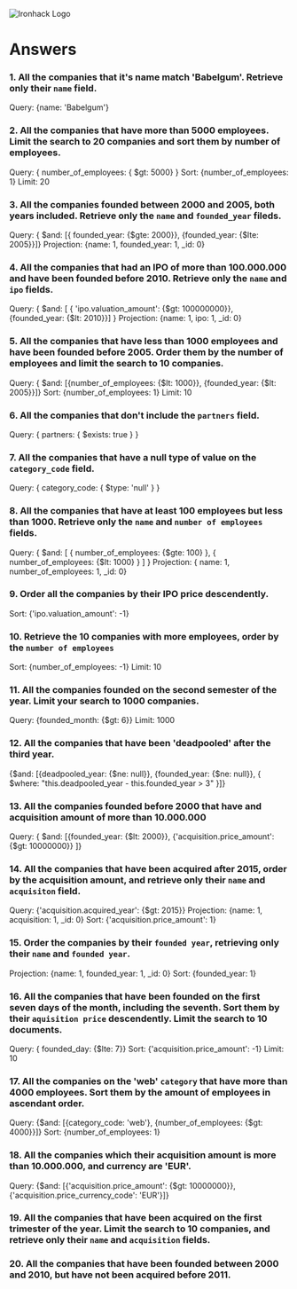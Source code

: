 ![Ironhack Logo](https://i.imgur.com/1QgrNNw.png)

# Answers

### 1. All the companies that it's name match 'Babelgum'. Retrieve only their `name` field.

Query: {name: 'Babelgum'}

### 2. All the companies that have more than 5000 employees. Limit the search to 20 companies and sort them by **number of employees**.

Query: { number_of_employees: { $gt: 5000} }
Sort: {number_of_employees: 1}
Limit: 20

### 3. All the companies founded between 2000 and 2005, both years included. Retrieve only the `name` and `founded_year` fileds.

Query: { $and: [{ founded_year: {$gte: 2000}}, {founded_year: {$lte: 2005}}]}
Projection: {name: 1, founded_year: 1, _id: 0}

### 4. All the companies that had an IPO of more than 100.000.000 and have been founded before 2010. Retrieve only the `name` and `ipo` fields.

Query: { $and: [ { 'ipo.valuation_amount': {$gt: 100000000}}, {founded_year: {$lt: 2010}}] }
Projection: {name: 1, ipo: 1, _id: 0}

### 5. All the companies that have less than 1000 employees and have been founded before 2005. Order them by the number of employees and limit the search to 10 companies.

Query: { $and: [{number_of_employees: {$lt: 1000}}, {founded_year: {$lt: 2005}}]}
Sort: {number_of_employees: 1}
Limit: 10

### 6. All the companies that don't include the `partners` field.

Query: { partners: { $exists: true } }

### 7. All the companies that have a null type of value on the `category_code` field.

Query: { category_code: { $type: 'null' } }

### 8. All the companies that have at least 100 employees but less than 1000. Retrieve only the `name` and `number of employees` fields.

Query: { $and: [ { number_of_employees: {$gte: 100} }, { number_of_employees: {$lt: 1000} } ] }
Projection: { name: 1, number_of_employees: 1, _id: 0}

### 9. Order all the companies by their IPO price descendently.

Sort: {'ipo.valuation_amount': -1}

### 10. Retrieve the 10 companies with more employees, order by the `number of employees`

Sort: {number_of_employees: -1}
Limit: 10

### 11. All the companies founded on the second semester of the year. Limit your search to 1000 companies.

Query: {founded_month: {$gt: 6}}
Limit: 1000

### 12. All the companies that have been 'deadpooled' after the third year.

<!-- SUPER DIFFICULT!  -->
{$and: [{deadpooled_year: {$ne: null}}, {founded_year: {$ne: null}}, { $where: "this.deadpooled_year - this.founded_year > 3" }]}

### 13. All the companies founded before 2000 that have and acquisition amount of more than 10.000.000

Query: { $and: [{founded_year: {$lt: 2000}}, {'acquisition.price_amount': {$gt: 10000000}} ]}

### 14. All the companies that have been acquired after 2015, order by the acquisition amount, and retrieve only their `name` and `acquisiton` field.

Query: {'acquisition.acquired_year': {$gt: 2015}}
Projection: {name: 1, acquisition: 1, _id: 0}
Sort: {'acquisition.price_amount': 1}


### 15. Order the companies by their `founded year`, retrieving only their `name` and `founded year`.

Projection: {name: 1, founded_year: 1, _id: 0}
Sort: {founded_year: 1}

### 16. All the companies that have been founded on the first seven days of the month, including the seventh. Sort them by their `aquisition price` descendently. Limit the search to 10 documents.

Query: { founded_day: {$lte: 7}}
Sort: {'acquisition.price_amount': -1}
Limit: 10

### 17. All the companies on the 'web' `category` that have more than 4000 employees. Sort them by the amount of employees in ascendant order.

Query: {$and: [{category_code: 'web'}, {number_of_employees: {$gt: 4000}}]}
Sort: {number_of_employees: 1}

### 18. All the companies which their acquisition amount is more than 10.000.000, and currency are 'EUR'.

Query: {$and: [{'acquisition.price_amount': {$gt: 10000000}}, {'acquisition.price_currency_code': 'EUR'}]}

### 19. All the companies that have been acquired on the first trimester of the year. Limit the search to 10 companies, and retrieve only their `name` and `acquisition` fields.

### 20. All the companies that have been founded between 2000 and 2010, but have not been acquired before 2011.